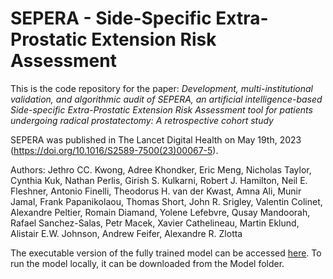 # SEPERA - Side-Specific Extra-Prostatic Extension Risk Assessment
This is the code repository for the paper: *Development, multi-institutional validation, and algorithmic audit of SEPERA, an artificial intelligence-based Side-specific Extra-Prostatic Extension Risk Assessment tool for patients undergoing radical prostatectomy: A retrospective cohort study*

SEPERA was published in The Lancet Digital Health on May 19th, 2023 (https://doi.org/10.1016/S2589-7500(23)00067-5).

Authors: Jethro CC. Kwong, Adree Khondker, Eric Meng, Nicholas Taylor, Cynthia Kuk, Nathan Perlis, Girish S. Kulkarni, Robert J. Hamilton, Neil E. Fleshner, Antonio Finelli, Theodorus H. van der Kwast, Amna Ali, Munir Jamal, Frank Papanikolaou, Thomas Short, John R. Srigley, Valentin Colinet, Alexandre Peltier, Romain Diamand, Yolene Lefebvre, Qusay Mandoorah, Rafael Sanchez-Salas, Petr Macek, Xavier Cathelineau, Martin Eklund, Alistair E.W. Johnson, Andrew Feifer, Alexandre R. Zlotta

The executable version of the fully trained model can be accessed [here](https://sepera.streamlitapp.com). To run the model locally, it can be downloaded from the Model folder.
